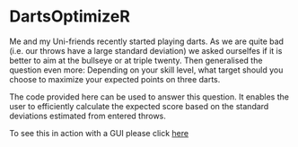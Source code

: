 # DartsOptimizeR

Me and my Uni-friends recently started playing darts. As we are quite bad (i.e. our throws have a large standard deviation) we asked ourselfes if it is better to aim at the bullseye or at triple twenty. Then generalised the question even more: Depending on your skill level, what target should you choose to maximize your expected points on three darts.

The code provided here can be used to answer this question. It enables the user to efficiently calculate the expected score based on the standard deviations estimated from entered throws.

To see this in action with a GUI please click [here](https://janoleko.shinyapps.io/DartsSimulater/)
